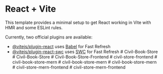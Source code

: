 # React + Vite

This template provides a minimal setup to get React working in Vite with HMR and some ESLint rules.

Currently, two official plugins are available:

- [@vitejs/plugin-react](https://github.com/vitejs/vite-plugin-react/blob/main/packages/plugin-react/README.md) uses [Babel](https://babeljs.io/) for Fast Refresh
- [@vitejs/plugin-react-swc](https://github.com/vitejs/vite-plugin-react-swc) uses [SWC](https://swc.rs/) for Fast Refresh
#   C i v i l - B o o k - S t o r e  
 #   C i v i l - B o o k - S t o r e  
 #   C i v i l - B o o k - S t o r e - F r o n t e n d  
 #   c i v i l - s t o r e - f r o n t e n d  
 #   c i v i l - b o o k - s t o r e - m e r n  
 #   c i v i l - b o o k - s t o r e - m e r n  
 #   c i v i l - b o o k - s t o r e - m e r n  
 #   c i v i l - s t o r e - m e r n - f r o n t e n d  
 #   c i v i l - s t o r e - m e r n - f r o n t e n d  
 